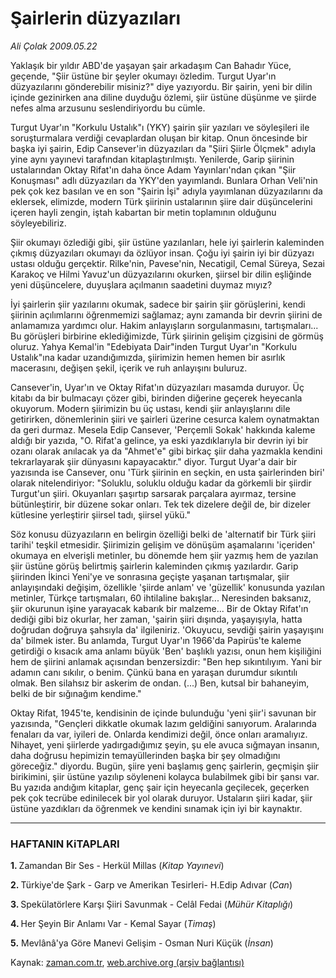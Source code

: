 # Şairlerin düzyazıları

*Ali Çolak 2009.05.22*

<tr><td class="metin" colspan="2" style="padding-top: 20px; padding-left: 5px; padding-right: 10px;">Yaklaşık bir yıldır ABD'de yaşayan şair arkadaşım Can Bahadır Yüce, geçende, "Şiir üstüne bir şeyler okumayı özledim. Turgut Uyar'ın düzyazılarını gönderebilir misiniz?" diye yazıyordu. Bir şairin, yeni bir dilin içinde gezinirken ana diline duyduğu özlemi, şiir üstüne düşünme ve şiirde nefes alma arzusunu seslendiriyordu bu cümle.</td></tr><tr><td class="metin" colspan="2" style="padding-top: 20px; padding-left: 5px; padding-right: 10px;"><p>Turgut Uyar'ın "Korkulu Ustalık"ı (YKY) şairin şiir yazıları ve söyleşileri ile soruşturmalara verdiği cevaplardan oluşan bir kitap. Onun öncesinde bir başka iyi şairin, Edip Cansever'in düzyazıları da "Şiiri Şiirle Ölçmek" adıyla yine aynı yayınevi tarafından kitaplaştırılmıştı. Yenilerde, Garip şiirinin ustalarından Oktay Rifat'ın daha önce Adam Yayınları'ndan çıkan "Şiir Konuşması" adlı düzyazıları da YKY'den yayımlandı. Bunlara Orhan Veli'nin pek çok kez basılan ve en son "Şairin İşi" adıyla yayımlanan düzyazılarını da eklersek, elimizde, modern Türk şiirinin ustalarının şiire dair düşüncelerini içeren hayli zengin, iştah kabartan bir metin toplamının olduğunu söyleyebiliriz.
<p>Şiir okumayı özlediği gibi, şiir üstüne yazılanları, hele iyi şairlerin kaleminden çıkmış düzyazıları okumayı da özlüyor insan. Çoğu iyi şairin iyi bir düzyazı ustası olduğu gerçektir. Rilke'nin, Pavese'nin, Necatigil, Cemal Süreya, Sezai Karakoç ve Hilmi Yavuz'un düzyazılarını okurken, şiirsel bir dilin eşliğinde yeni düşüncelere, duyuşlara açılmanın saadetini duymaz mıyız?
<p>İyi şairlerin şiir yazılarını okumak, sadece bir şairin şiir görüşlerini, kendi şiirinin açılımlarını öğrenmemizi sağlamaz; aynı zamanda bir devrin şiirini de anlamamıza yardımcı olur. Hakim anlayışların sorgulanmasını, tartışmaları... Bu görüşleri birbirine eklediğimizde, Türk şiirinin gelişim çizgisini de görmüş oluruz. Yahya Kemal'in "Edebiyata Dair"inden Turgut Uyar'ın "Korkulu Ustalık"ına kadar uzandığımızda, şiirimizin hemen hemen bir asırlık macerasını, değişen şekil, içerik ve ruh anlayışını buluruz.
<p>Cansever'in, Uyar'ın ve Oktay Rifat'ın düzyazıları masamda duruyor. Üç kitabı da bir bulmacayı çözer gibi, birinden diğerine geçerek heyecanla okuyorum. Modern şiirimizin bu üç ustası, kendi şiir anlayışlarını dile getirirken, dönemlerinin şiiri ve şairleri üzerine cesurca kalem oynatmaktan da geri durmaz. Mesela Edip Cansever, 'Perçemli Sokak' hakkında kaleme aldığı bir yazıda, "O. Rifat'a gelince, ya eski yazdıklarıyla bir devrin iyi bir ozanı olarak anılacak ya da "Ahmet'e" gibi birkaç şiir daha yazmakla kendini tekrarlayarak şiir dünyasını kapayacaktır." diyor. Turgut Uyar'a dair bir yazısında ise Cansever, onu 'Türk şiirinin en seçkin, en usta şairlerinden biri' olarak nitelendiriyor: "Soluklu, soluklu olduğu kadar da görkemli bir şiirdir Turgut'un şiiri. Okuyanları şaşırtıp sarsarak parçalara ayırmaz, tersine bütünleştirir, bir düzene sokar onları. Tek tek dizelere değil de, bir dizeler kütlesine yerleştirir şiirsel tadı, şiirsel yükü."
<p>Söz konusu düzyazıların en belirgin özelliği belki de 'alternatif bir Türk şiiri tarihi' teşkil etmesidir. Şiirimizin gelişim ve dönüşüm aşamalarını 'içeriden' okumaya en elverişli metinler, bu dönemde hem şiir yazmış hem de yazılan şiir üstüne görüş belirtmiş şairlerin kaleminden çıkmış yazılardır. Garip şiirinden İkinci Yeni'ye ve sonrasına geçişte yaşanan tartışmalar, şiir anlayışındaki değişim, özellikle 'şiirde anlam' ve 'güzellik' konusunda yazılan metinler, Türkçe tartışmaları, 60 ihtilaline bakışlar... Neresinden baksanız, şiir okurunun işine yarayacak kabarık bir malzeme... Bir de Oktay Rifat'ın dediği gibi biz okurlar, her zaman, 'şairin şiiri dışında, yaşayışıyla, hatta doğrudan doğruya şahsıyla da' ilgileniriz. 'Okuyucu, sevdiği şairin yaşayışını da' bilmek ister. Bu anlamda, Turgut Uyar'ın 1966'da Papirüs'te kaleme getirdiği o kısacık ama anlamı büyük 'Ben' başlıklı yazısı, onun hem kişiliğini hem de şiirini anlamak açısından benzersizdir: "Ben hep sıkıntılıyım. Yani bir adamın canı sıkılır, o benim. Çünkü bana en yaraşan durumdur sıkıntılı olmak. Ben silahsız bir askerim de ondan. (...) Ben, kutsal bir bahaneyim, belki de bir sığınağım kendime."
<p>Oktay Rifat, 1945'te, kendisinin de içinde bulunduğu 'yeni şiir'i savunan bir yazısında, "Gençleri dikkatle okumak lazım geldiğini sanıyorum. Aralarında fenaları da var, iyileri de. Onlarda kendimizi değil, önce onları aramalıyız. Nihayet, yeni şiirlerde yadırgadığımız şeyin, şu ele avuca sığmayan insanın, daha doğrusu hepimizin temayüllerinden başka bir şey olmadığını göreceğiz." diyordu. Bugün, şiire yeni başlamış genç şairlerin, geçmişin şiir birikimini, şiir üstüne yazılıp söyleneni kolayca bulabilmek gibi bir şansı var. Bu yazıda andığım kitaplar, genç şair için heyecanla geçilecek, geçerken pek çok tecrübe edinilecek bir yol olarak duruyor. Ustaların şiiri kadar, şiir üstüne yazdıkları da öğrenmek ve kendini sınamak için iyi bir kaynaktır.


<hr/><h3>HAFTANIN KiTAPLARI</h3>
<p><b>1. </b>Zamandan Bir Ses - Herkül Millas (<i>Kitap Yayınevi</i>)
<p><b>2. </b>Türkiye'de Şark - Garp ve Amerikan Tesirleri- H.Edip Adıvar (<i>Can</i>)
<p><b>3. </b>Spekülatörlere Karşı Şiiri Savunmak - Celâl Fedai (<i>Mühür Kitaplığı</i>)
<p><b>4. </b>Her Şeyin Bir Anlamı Var - Kemal Sayar (<i>Timaş</i>)
<p><b>5.</b> Mevlânâ'ya Göre Manevi Gelişim - Osman Nuri Küçük (<i>İnsan</i>)<br/></p></p></p></p></p></p></p></p></p></p></p></td></tr>

Kaynak: [zaman.com.tr](http://zaman.com.tr/yazar.do?yazino=850206), [web.archive.org (arşiv bağlantısı)](http://web.archive.org/web/20090526110648/http://www.zaman.com.tr:80/yazar.do?yazino=850206)
